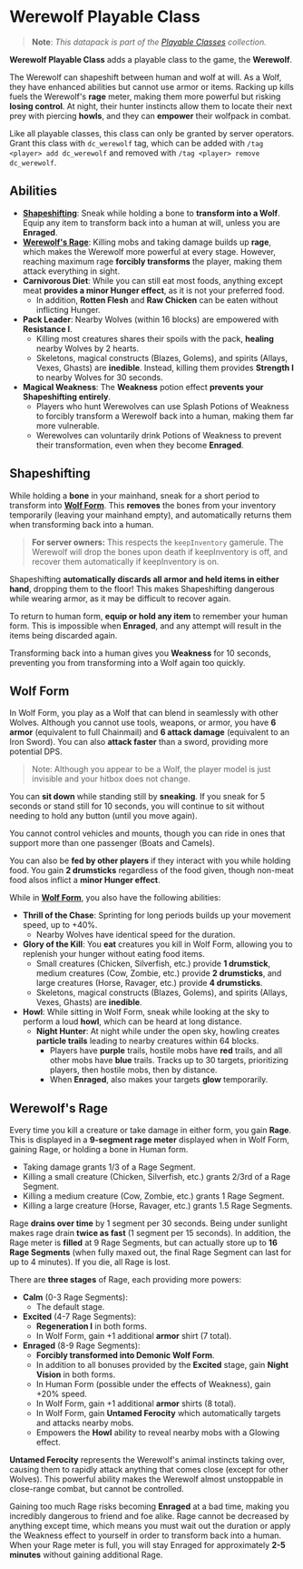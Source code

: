 # Werewolf Playable Class

> **Note**: *This datapack is part of the [Playable Classes](https://github.com/Drakonkinst/DrakonsDatapacks/wiki/Playable-Classes) collection.*

**Werewolf Playable Class** adds a playable class to the game, the **Werewolf**.

The Werewolf can shapeshift between human and wolf at will. As a Wolf, they have enhanced abilities but cannot use armor or items. Racking up kills fuels the Werewolf's **rage** meter, making them more powerful but risking **losing control**. At night, their hunter instincts allow them to locate their next prey with piercing **howls**, and they can **empower** their wolfpack in combat.

Like all playable classes, this class can only be granted by server operators. Grant this class with `dc_werewolf` tag, which can be added with `/tag <player> add dc_werewolf` and removed with `/tag <player> remove dc_werewolf`.

## Abilities

- **[Shapeshifting](#shapeshifting)**: Sneak while holding a bone to **transform into a Wolf**. Equip any item to transform back into a human at will, unless you are **Enraged**.
- **[Werewolf's Rage](#werewolfs-rage)**: Killing mobs and taking damage builds up **rage**, which makes the Werewolf more powerful at every stage. However, reaching maximum rage **forcibly transforms** the player, making them attack everything in sight.
- **Carnivorous Diet**: While you can still eat most foods, anything except meat **provides a minor Hunger effect**, as it is not your preferred food.
  - In addition, **Rotten Flesh** and **Raw Chicken** can be eaten without inflicting Hunger.
- **Pack Leader**: Nearby Wolves (within 16 blocks) are empowered with **Resistance I**.
  - Killing most creatures shares their spoils with the pack, **healing** nearby Wolves by 2 hearts.
  - Skeletons, magical constructs (Blazes, Golems), and spirits (Allays, Vexes, Ghasts) are **inedible**. Instead, killing them provides **Strength I** to nearby Wolves for 30 seconds.
- **Magical Weakness**: The **Weakness** potion effect **prevents your Shapeshifting entirely**.
  - Players who hunt Werewolves can use Splash Potions of Weakness to forcibly transform a Werewolf back into a human, making them far more vulnerable.
  - Werewolves can voluntarily drink Potions of Weakness to prevent their transformation, even when they become **Enraged**.

## Shapeshifting

While holding a **bone** in your mainhand, sneak for a short period to transform into **[Wolf Form](#wolf-form)**. This **removes** the bones from your inventory temporarily (leaving your mainhand empty), and automatically returns them when transforming back into a human.

> **For server owners:** This respects the `keepInventory` gamerule. The Werewolf will drop the bones upon death if keepInventory is off, and recover them automatically if keepInventory is on.

Shapeshifting **automatically discards all armor and held items in either hand**, dropping them to the floor! This makes Shapeshifting dangerous while wearing armor, as it may be difficult to recover again.

To return to human form, **equip or hold any item** to remember your human form. This is impossible when **Enraged**, and any attempt will result in the items being discarded again.

Transforming back into a human gives you **Weakness** for 10 seconds, preventing you from transforming into a Wolf again too quickly.

## Wolf Form

In Wolf Form, you play as a Wolf that can blend in seamlessly with other Wolves. Although you cannot use tools, weapons, or armor, you have **6 armor** (equivalent to full Chainmail) and **6 attack damage** (equivalent to an Iron Sword). You can also **attack faster** than a sword, providing more potential DPS.

> Note: Although you appear to be a Wolf, the player model is just invisible and your hitbox does not change.

You can **sit down** while standing still by **sneaking**. If you sneak for 5 seconds or stand still for 10 seconds, you will continue to sit without needing to hold any button (until you move again).

You cannot control vehicles and mounts, though you can ride in ones that support more than one passenger (Boats and Camels).

You can also be **fed by other players** if they interact with you while holding food. You gain **2 drumsticks** regardless of the food given, though non-meat food alsos inflict a **minor Hunger effect**.

While in **[Wolf Form](#wolf-form)**, you also have the following abilities:

- **Thrill of the Chase**: Sprinting for long periods builds up your movement speed, up to +40%.
  - Nearby Wolves have identical speed for the duration.
- **Glory of the Kill**: You **eat** creatures you kill in Wolf Form, allowing you to replenish your hunger without eating food items.
  - Small creatures (Chicken, Silverfish, etc.) provide **1 drumstick**, medium creatures (Cow, Zombie, etc.) provide **2 drumsticks**, and large creatures (Horse, Ravager, etc.) provide **4 drumsticks**.
  - Skeletons, magical constructs (Blazes, Golems), and spirits (Allays, Vexes, Ghasts) are **inedible**.
- **Howl**: While sitting in Wolf Form, sneak while looking at the sky to perform a loud **howl**, which can be heard at long distance.
  - **Night Hunter**: At night while under the open sky, howling creates **particle trails** leading to nearby creatures within 64 blocks.
    - Players have **purple** trails, hostile mobs have **red** trails, and all other mobs have **blue** trails. Tracks up to 30 targets, prioritizing players, then hostile mobs, then by distance.
    - When **Enraged**, also makes your targets **glow** temporarily.

## Werewolf's Rage

Every time you kill a creature or take damage in either form, you gain **Rage**. This is displayed in a **9-segment rage meter** displayed when in Wolf Form, gaining Rage, or holding a bone in Human form.

- Taking damage grants 1/3 of a Rage Segment.
- Killing a small creature (Chicken, Silverfish, etc.) grants 2/3rd of a Rage Segment.
- Killing a medium creature (Cow, Zombie, etc.) grants 1 Rage Segment.
- Killing a large creature (Horse, Ravager, etc.) grants 1.5 Rage Segments.

Rage **drains over time** by 1 segment per 30 seconds. Being under sunlight makes rage drain **twice as fast** (1 segment per 15 seconds). In addition, the Rage meter is **filled** at 9 Rage Segments, but can actually store up to **16 Rage Segments** (when fully maxed out, the final Rage Segment can last for up to 4 minutes). If you die, all Rage is lost.

There are **three stages** of Rage, each providing more powers:

- **Calm** (0-3 Rage Segments):
  - The default stage.
- **Excited** (4-7 Rage Segments):
  - **Regeneration I** in both forms.
  - In Wolf Form, gain +1 additional **armor** shirt (7 total).
- **Enraged** (8-9 Rage Segments):
  - **Forcibly transformed into Demonic Wolf Form**.
  - In addition to all bonuses provided by the **Excited** stage, gain **Night Vision** in both forms.
  - In Human Form (possible under the effects of Weakness), gain +20% speed.
  - In Wolf Form, gain +1 additional **armor** shirts (8 total).
  - In Wolf Form, gain **Untamed Ferocity** which automatically targets and attacks nearby mobs.
  - Empowers the **Howl** ability to reveal nearby mobs with a Glowing effect.

**Untamed Ferocity** represents the Werewolf's animal instincts taking over, causing them to rapidly attack anything that comes close (except for other Wolves). This powerful ability makes the Werewolf almost unstoppable in close-range combat, but cannot be controlled.

Gaining too much Rage risks becoming **Enraged** at a bad time, making you incredibly dangerous to friend and foe alike. Rage cannot be decreased by anything except time, which means you must wait out the duration or apply the Weakness effect to yourself in order to transform back into a human. When your Rage meter is full, you will stay Enraged for approximately **2-5 minutes** without gaining additional Rage.
